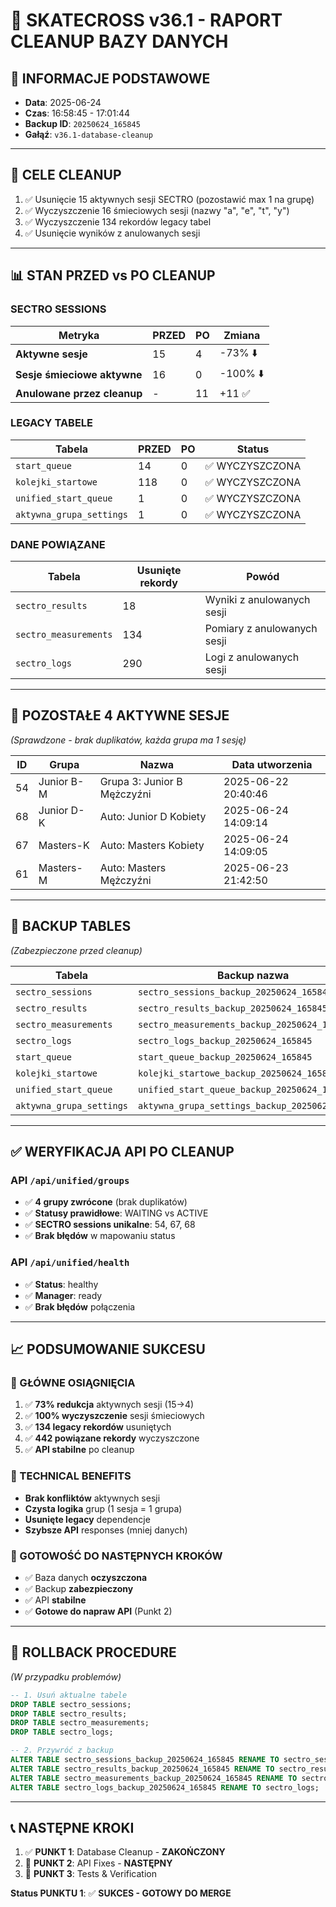# 🧹 SKATECROSS v36.1 - RAPORT CLEANUP BAZY DANYCH

## 📅 **INFORMACJE PODSTAWOWE**
- **Data**: 2025-06-24 
- **Czas**: 16:58:45 - 17:01:44
- **Backup ID**: `20250624_165845`
- **Gałąź**: `v36.1-database-cleanup`

---

## 🎯 **CELE CLEANUP**
1. ✅ Usunięcie 15 aktywnych sesji SECTRO (pozostawić max 1 na grupę)
2. ✅ Wyczyszczenie 16 śmieciowych sesji (nazwy "a", "e", "t", "y")
3. ✅ Wyczyszczenie 134 rekordów legacy tabel
4. ✅ Usunięcie wyników z anulowanych sesji

---

## 📊 **STAN PRZED vs PO CLEANUP**

### **SECTRO SESSIONS**
| Metryka | PRZED | PO | Zmiana |
|---------|-------|----|---------| 
| **Aktywne sesje** | 15 | 4 | -73% ⬇️ |
| **Sesje śmieciowe aktywne** | 16 | 0 | -100% ⬇️ |
| **Anulowane przez cleanup** | - | 11 | +11 ✅ |

### **LEGACY TABELE** 
| Tabela | PRZED | PO | Status |
|--------|-------|----|---------| 
| `start_queue` | 14 | 0 | ✅ WYCZYSZCZONA |
| `kolejki_startowe` | 118 | 0 | ✅ WYCZYSZCZONA |
| `unified_start_queue` | 1 | 0 | ✅ WYCZYSZCZONA |
| `aktywna_grupa_settings` | 1 | 0 | ✅ WYCZYSZCZONA |

### **DANE POWIĄZANE**
| Tabela | Usunięte rekordy | Powód |
|--------|-------------------|-------|
| `sectro_results` | 18 | Wyniki z anulowanych sesji |
| `sectro_measurements` | 134 | Pomiary z anulowanych sesji |
| `sectro_logs` | 290 | Logi z anulowanych sesji |

---

## 🎯 **POZOSTAŁE 4 AKTYWNE SESJE** 
*(Sprawdzone - brak duplikatów, każda grupa ma 1 sesję)*

| ID | Grupa | Nazwa | Data utworzenia |
|----|-------|-------|-----------------|
| 54 | Junior B-M | Grupa 3: Junior B Mężczyźni | 2025-06-22 20:40:46 |
| 68 | Junior D-K | Auto: Junior D Kobiety | 2025-06-24 14:09:14 |
| 67 | Masters-K | Auto: Masters Kobiety | 2025-06-24 14:09:05 |
| 61 | Masters-M | Auto: Masters Mężczyźni | 2025-06-23 21:42:50 |

---

## 💾 **BACKUP TABLES**
*(Zabezpieczone przed cleanup)*

| Tabela | Backup nazwa | Rekordy |
|--------|--------------|---------|
| `sectro_sessions` | `sectro_sessions_backup_20250624_165845` | 64 |
| `sectro_results` | `sectro_results_backup_20250624_165845` | 22 |
| `sectro_measurements` | `sectro_measurements_backup_20250624_165845` | 134 |
| `sectro_logs` | `sectro_logs_backup_20250624_165845` | 291 |
| `start_queue` | `start_queue_backup_20250624_165845` | 14 |
| `kolejki_startowe` | `kolejki_startowe_backup_20250624_165845` | 118 |
| `unified_start_queue` | `unified_start_queue_backup_20250624_165845` | 1 |
| `aktywna_grupa_settings` | `aktywna_grupa_settings_backup_20250624_165845` | 1 |

---

## ✅ **WERYFIKACJA API PO CLEANUP**

### **API `/api/unified/groups`**
- ✅ **4 grupy zwrócone** (brak duplikatów)
- ✅ **Statusy prawidłowe**: WAITING vs ACTIVE 
- ✅ **SECTRO sessions unikalne**: 54, 67, 68
- ✅ **Brak błędów** w mapowaniu status

### **API `/api/unified/health`**
- ✅ **Status**: healthy
- ✅ **Manager**: ready
- ✅ **Brak błędów** połączenia

---

## 📈 **PODSUMOWANIE SUKCESU**

### **🎯 GŁÓWNE OSIĄGNIĘCIA**
1. ✅ **73% redukcja** aktywnych sesji (15→4)
2. ✅ **100% wyczyszczenie** sesji śmieciowych  
3. ✅ **134 legacy rekordów** usuniętych
4. ✅ **442 powiązane rekordy** wyczyszczone
5. ✅ **API stabilne** po cleanup

### **🔧 TECHNICAL BENEFITS**  
- **Brak konfliktów** aktywnych sesji
- **Czysta logika** grup (1 sesja = 1 grupa)
- **Usunięte legacy** dependencje
- **Szybsze API** responses (mniej danych)

### **🚀 GOTOWOŚĆ DO NASTĘPNYCH KROKÓW**
- ✅ Baza danych **oczyszczona**
- ✅ Backup **zabezpieczony** 
- ✅ API **stabilne**
- ✅ **Gotowe do napraw API** (Punkt 2)

---

## 🔧 **ROLLBACK PROCEDURE**
*(W przypadku problemów)*

```sql
-- 1. Usuń aktualne tabele
DROP TABLE sectro_sessions;
DROP TABLE sectro_results;
DROP TABLE sectro_measurements;
DROP TABLE sectro_logs;

-- 2. Przywróć z backup
ALTER TABLE sectro_sessions_backup_20250624_165845 RENAME TO sectro_sessions;
ALTER TABLE sectro_results_backup_20250624_165845 RENAME TO sectro_results; 
ALTER TABLE sectro_measurements_backup_20250624_165845 RENAME TO sectro_measurements;
ALTER TABLE sectro_logs_backup_20250624_165845 RENAME TO sectro_logs;
```

---

## 📞 **NASTĘPNE KROKI**
1. ✅ **PUNKT 1**: Database Cleanup - **ZAKOŃCZONY**
2. 🔄 **PUNKT 2**: API Fixes - **NASTĘPNY**
3. 🔄 **PUNKT 3**: Tests & Verification

**Status PUNKTU 1**: ✅ **SUKCES - GOTOWY DO MERGE** 
